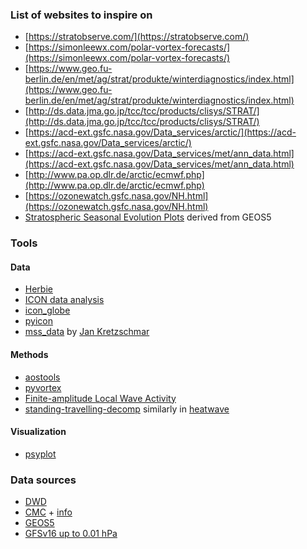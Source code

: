 ### List of websites to inspire on

  - [https://stratobserve.com/](https://stratobserve.com/)
  - [https://simonleewx.com/polar-vortex-forecasts/](https://simonleewx.com/polar-vortex-forecasts/)
  - [https://www.geo.fu-berlin.de/en/met/ag/strat/produkte/winterdiagnostics/index.html](https://www.geo.fu-berlin.de/en/met/ag/strat/produkte/winterdiagnostics/index.html)
  - [http://ds.data.jma.go.jp/tcc/tcc/products/clisys/STRAT/](http://ds.data.jma.go.jp/tcc/tcc/products/clisys/STRAT/)
  - [https://acd-ext.gsfc.nasa.gov/Data_services/arctic/](https://acd-ext.gsfc.nasa.gov/Data_services/arctic/)
  - [https://acd-ext.gsfc.nasa.gov/Data_services/met/ann_data.html](https://acd-ext.gsfc.nasa.gov/Data_services/met/ann_data.html)
  - [http://www.pa.op.dlr.de/arctic/ecmwf.php](http://www.pa.op.dlr.de/arctic/ecmwf.php)
  - [https://ozonewatch.gsfc.nasa.gov/NH.html](https://ozonewatch.gsfc.nasa.gov/NH.html)
  - [Stratospheric Seasonal Evolution Plots](https://acd-ext.gsfc.nasa.gov/Data_services/Current/seasonal_strat/seasonal_strat.html) derived from GEOS5

  

### Tools
#### Data

  - [Herbie](https://github.com/blaylockbk/Herbie)
  - [ICON data analysis](https://wiki.mpimet.mpg.de/doku.php?id=analysis:postprocessing_icon:start)
  - [icon_globe](https://github.com/guidocioni/icon_globe)
  - [pyicon](https://gitlab.dkrz.de/m300602/pyicon)
  - [mss_data](https://github.com/jkretz/mss_data) by [Jan Kretzschmar](https://github.com/jkretz)

#### Methods
  - [aostools](https://github.com/mjucker/aostools)
  - [pyvortex](https://github.com/pankajkarman/pyvortex)
  - [Finite-amplitude Local Wave Activity](https://github.com/csyhuang/hn2016_falwa)
  - [standing-travelling-decomp](https://github.com/oliverwm1/standing-travelling-decomp) similarly in [heatwave](https://github.com/echarliewhite/heatwave)


#### Visualization
  - [psyplot](https://psyplot.github.io/)


  
  
### Data sources

  - [DWD](https://opendata.dwd.de/)
  - [CMC](https://dd.weather.gc.ca/) + [info](https://weather.gc.ca/grib/grib2_ens_geps_e.html)
  - [GEOS5](https://opendap.nccs.nasa.gov/dods/GEOS-5/fp/0.25_deg/fcast)
  - [GFSv16 up to 0.01 hPa](https://twitter.com/SimonLeeWx/status/1374297378891706370)
